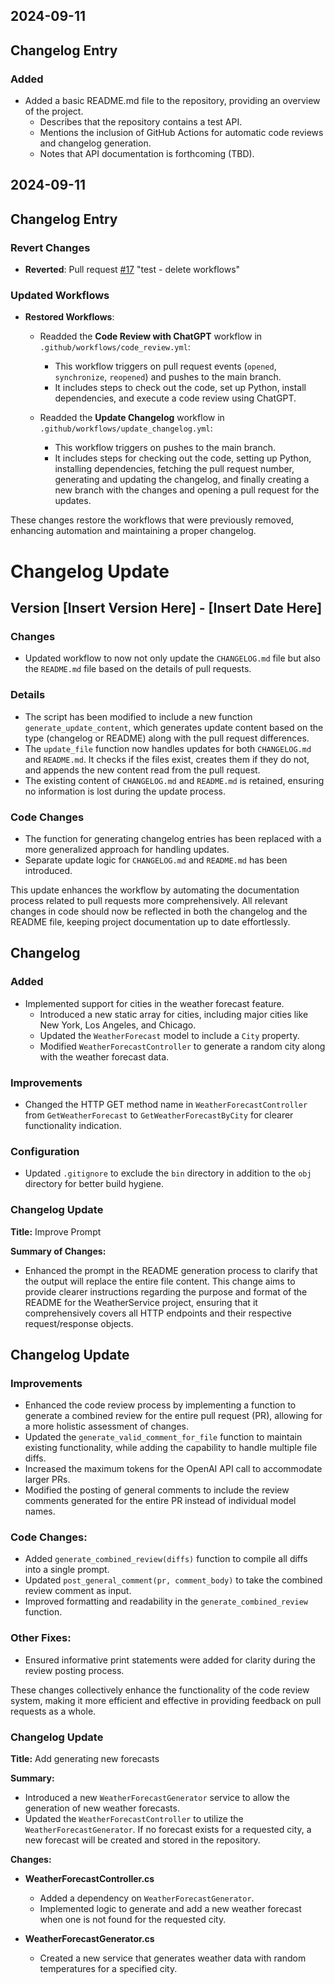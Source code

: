 

## 2024-09-11
## Changelog Entry

### Added
- Added a basic README.md file to the repository, providing an overview of the project.
  - Describes that the repository contains a test API.
  - Mentions the inclusion of GitHub Actions for automatic code reviews and changelog generation.
  - Notes that API documentation is forthcoming (TBD).


## 2024-09-11
## Changelog Entry

### Revert Changes
- **Reverted**: Pull request [#17](https://github.com/vkretov/ChatGPT-Test-Integration/pull/17) "test - delete workflows"
  
### Updated Workflows
- **Restored Workflows**:
  - Readded the **Code Review with ChatGPT** workflow in `.github/workflows/code_review.yml`:
    - This workflow triggers on pull request events (`opened`, `synchronize`, `reopened`) and pushes to the main branch.
    - It includes steps to check out the code, set up Python, install dependencies, and execute a code review using ChatGPT.
  
  - Readded the **Update Changelog** workflow in `.github/workflows/update_changelog.yml`:
    - This workflow triggers on pushes to the main branch.
    - It includes steps for checking out the code, setting up Python, installing dependencies, fetching the pull request number, generating and updating the changelog, and finally creating a new branch with the changes and opening a pull request for the updates. 

These changes restore the workflows that were previously removed, enhancing automation and maintaining a proper changelog.


# Changelog Update

## Version [Insert Version Here] - [Insert Date Here]

### Changes
- Updated workflow to now not only update the `CHANGELOG.md` file but also the `README.md` file based on the details of pull requests.

### Details
- The script has been modified to include a new function `generate_update_content`, which generates update content based on the type (changelog or README) along with the pull request differences.
- The `update_file` function now handles updates for both `CHANGELOG.md` and `README.md`. It checks if the files exist, creates them if they do not, and appends the new content read from the pull request.
- The existing content of `CHANGELOG.md` and `README.md` is retained, ensuring no information is lost during the update process.

### Code Changes
- The function for generating changelog entries has been replaced with a more generalized approach for handling updates.
- Separate update logic for `CHANGELOG.md` and `README.md` has been introduced.

This update enhances the workflow by automating the documentation process related to pull requests more comprehensively. All relevant changes in code should now be reflected in both the changelog and the README file, keeping project documentation up to date effortlessly.

## Changelog

### Added
- Implemented support for cities in the weather forecast feature.
  - Introduced a new static array for cities, including major cities like New York, Los Angeles, and Chicago.
  - Updated the `WeatherForecast` model to include a `City` property.
  - Modified `WeatherForecastController` to generate a random city along with the weather forecast data.

### Improvements
- Changed the HTTP GET method name in `WeatherForecastController` from `GetWeatherForecast` to `GetWeatherForecastByCity` for clearer functionality indication.

### Configuration
- Updated `.gitignore` to exclude the `bin` directory in addition to the `obj` directory for better build hygiene.

### Changelog Update

**Title:** Improve Prompt

**Summary of Changes:**
- Enhanced the prompt in the README generation process to clarify that the output will replace the entire file content. This change aims to provide clearer instructions regarding the purpose and format of the README for the WeatherService project, ensuring that it comprehensively covers all HTTP endpoints and their respective request/response objects.

## Changelog Update

### Improvements
- Enhanced the code review process by implementing a function to generate a combined review for the entire pull request (PR), allowing for a more holistic assessment of changes.
- Updated the `generate_valid_comment_for_file` function to maintain existing functionality, while adding the capability to handle multiple file diffs.
- Increased the maximum tokens for the OpenAI API call to accommodate larger PRs.
- Modified the posting of general comments to include the review comments generated for the entire PR instead of individual model names.

### Code Changes:
- Added `generate_combined_review(diffs)` function to compile all diffs into a single prompt.
- Updated `post_general_comment(pr, comment_body)` to take the combined review comment as input.
- Improved formatting and readability in the `generate_combined_review` function.

### Other Fixes:
- Ensured informative print statements were added for clarity during the review posting process.

These changes collectively enhance the functionality of the code review system, making it more efficient and effective in providing feedback on pull requests as a whole.

### Changelog Update

**Title:** Add generating new forecasts

**Summary:**
- Introduced a new `WeatherForecastGenerator` service to allow the generation of new weather forecasts.
- Updated the `WeatherForecastController` to utilize the `WeatherForecastGenerator`. If no forecast exists for a requested city, a new forecast will be created and stored in the repository.

**Changes:**
- **WeatherForecastController.cs**
  - Added a dependency on `WeatherForecastGenerator`.
  - Implemented logic to generate and add a new weather forecast when one is not found for the requested city.

- **WeatherForecastGenerator.cs**
  - Created a new service that generates weather data with random temperatures for a specified city.